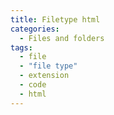 ```yaml
---
title: Filetype html
categories:
  - Files and folders
tags:
  - file
  - "file type"
  - extension
  - code
  - html
---
```

